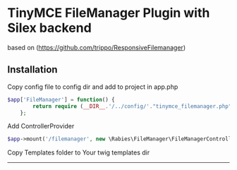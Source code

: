 # TinyMCE FileManager Plugin with Silex backend

based on (https://github.com/trippo/ResponsiveFilemanager)

## Installation

Copy config file to config dir and add to project in app.php

``` php
$app['FileManager'] = function() {
        return require (__DIR__.'/../config/'."tinymce_filemanager.php");
    };
```

Add ControllerProvider

``` php
$app->mount('/filemanager', new \Rabies\FileManager\FileManagerControllerProvider());
```

Copy Templates folder to Your twig templates dir

----------
